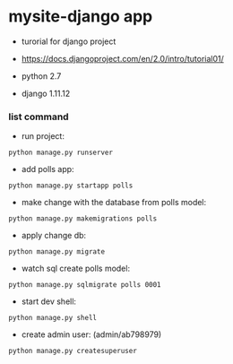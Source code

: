 # mysite-django app

* turorial for django project

* https://docs.djangoproject.com/en/2.0/intro/tutorial01/

* python 2.7

* django 1.11.12

### list command

* run project:

`python manage.py runserver`

* add polls app:

`python manage.py startapp polls`

* make change with the database from polls model:

`python manage.py makemigrations polls`

* apply change db:

`python manage.py migrate`

* watch sql create polls model:

`python manage.py sqlmigrate polls 0001`

* start dev shell:

`python manage.py shell`

* create admin user: (admin/ab798979)

`python manage.py createsuperuser`
